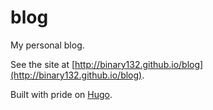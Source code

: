 # blog
My personal blog.

See the site at [http://binary132.github.io/blog](http://binary132.github.io/blog).

Built with pride on [Hugo](http://gohugo.io).
